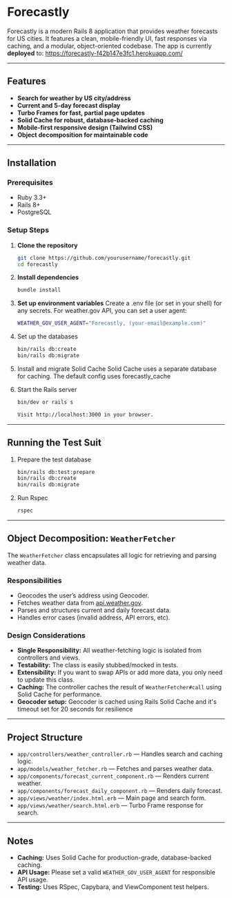 # Forecastly

Forecastly is a modern Rails 8 application that provides weather forecasts for US cities. It features a clean, mobile-friendly UI, fast responses via caching, and a modular, object-oriented codebase. The app is currently **deployed** to: https://forecastly-f42b147e3fc1.herokuapp.com/

---

## Features

- **Search for weather by US city/address**
- **Current and 5-day forecast display**
- **Turbo Frames for fast, partial page updates**
- **Solid Cache for robust, database-backed caching**
- **Mobile-first responsive design (Tailwind CSS)**
- **Object decomposition for maintainable code**

---

## Installation

### Prerequisites

- Ruby 3.3+
- Rails 8+
- PostgreSQL

### Setup Steps

1. **Clone the repository**

   ```sh
   git clone https://github.com/yourusername/forecastly.git
   cd forecastly

2. **Install dependencies**
    ```sh
    bundle install

3. **Set up environment variables**
  Create a .env file (or set in your shell) for any secrets. For weather.gov API, you can set a user agent:
    ```sh
    WEATHER_GOV_USER_AGENT="Forecastly, (your-email@example.com)"

4. Set up the databases
    ```sh
    bin/rails db:create
    bin/rails db:migrate

5. Install and migrate Solid Cache
  Solid Cache uses a separate database for caching. The default config uses forecastly_cache

6. Start the Rails server
    ```sh
    bin/dev or rails s

    Visit http://localhost:3000 in your browser.

  ---
## Running the Test Suit
1. Prepare the test database
    ```sh
    bin/rails db:test:prepare
    bin/rails db:create
    bin/rails db:migrate

2. Run Rspec
    ```sh
    rspec

---

## Object Decomposition: `WeatherFetcher`

The `WeatherFetcher` class encapsulates all logic for retrieving and parsing weather data.

### Responsibilities

* Geocodes the user’s address using Geocoder.
* Fetches weather data from [api.weather.gov](https://api.weather.gov/).
* Parses and structures current and daily forecast data.
* Handles error cases (invalid address, API errors, etc).

### Design Considerations

* **Single Responsibility:** All weather-fetching logic is isolated from controllers and views.
* **Testability:** The class is easily stubbed/mocked in tests.
* **Extensibility:** If you want to swap APIs or add more data, you only need to update this class.
* **Caching:** The controller caches the result of `WeatherFetcher#call` using Solid Cache for performance.
* **Geocoder setup:** Geocoder is cached using Rails Solid Cache and it's timeout set for 20 seconds for resilience

---

## Project Structure

* `app/controllers/weather_controller.rb` — Handles search and caching logic.
* `app/models/weather_fetcher.rb` — Fetches and parses weather data.
* `app/components/forecast_current_component.rb` — Renders current weather.
* `app/components/forecast_daily_component.rb` — Renders daily forecast.
* `app/views/weather/index.html.erb` — Main page and search form.
* `app/views/weather/search.html.erb` — Turbo Frame response for search.

---

## Notes

* **Caching:** Uses Solid Cache for production-grade, database-backed caching.
* **API Usage:** Please set a valid `WEATHER_GOV_USER_AGENT` for responsible API usage.
* **Testing:** Uses RSpec, Capybara, and ViewComponent test helpers.
